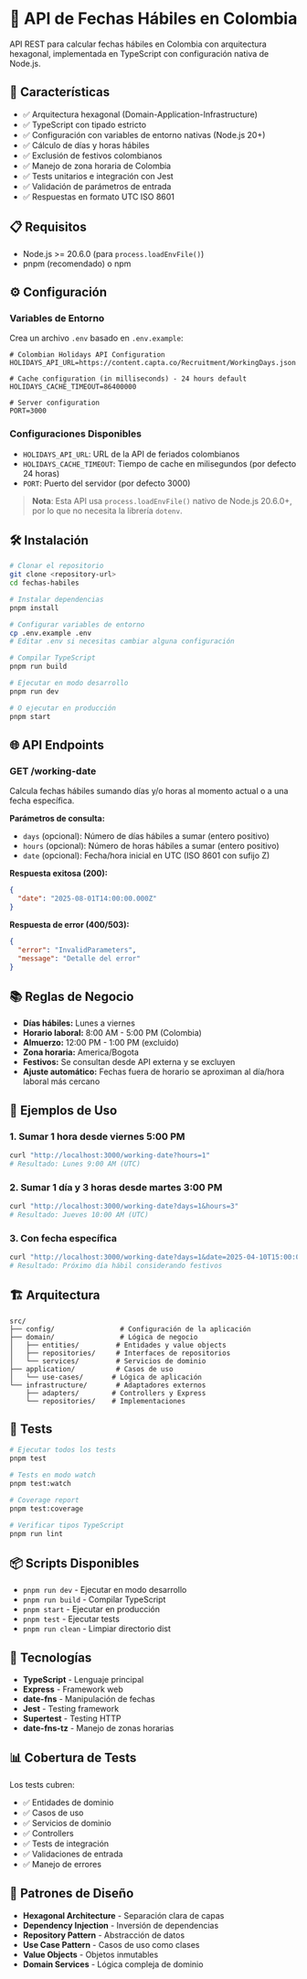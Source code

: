 # 📅 API de Fechas Hábiles en Colombia

API REST para calcular fechas hábiles en Colombia con arquitectura hexagonal, implementada en TypeScript con configuración nativa de Node.js.

## 🚀 Características

- ✅ Arquitectura hexagonal (Domain-Application-Infrastructure)
- ✅ TypeScript con tipado estricto
- ✅ Configuración con variables de entorno nativas (Node.js 20+)
- ✅ Cálculo de días y horas hábiles
- ✅ Exclusión de festivos colombianos
- ✅ Manejo de zona horaria de Colombia
- ✅ Tests unitarios e integración con Jest
- ✅ Validación de parámetros de entrada
- ✅ Respuestas en formato UTC ISO 8601

## 📋 Requisitos

- Node.js >= 20.6.0 (para `process.loadEnvFile()`)
- pnpm (recomendado) o npm

## ⚙️ Configuración

### Variables de Entorno

Crea un archivo `.env` basado en `.env.example`:

```env
# Colombian Holidays API Configuration
HOLIDAYS_API_URL=https://content.capta.co/Recruitment/WorkingDays.json

# Cache configuration (in milliseconds) - 24 hours default
HOLIDAYS_CACHE_TIMEOUT=86400000

# Server configuration
PORT=3000
```

### Configuraciones Disponibles

- `HOLIDAYS_API_URL`: URL de la API de feriados colombianos
- `HOLIDAYS_CACHE_TIMEOUT`: Tiempo de cache en milisegundos (por defecto 24 horas)
- `PORT`: Puerto del servidor (por defecto 3000)

> **Nota**: Esta API usa `process.loadEnvFile()` nativo de Node.js 20.6.0+, por lo que no necesita la librería `dotenv`.

## 🛠️ Instalación

```bash
# Clonar el repositorio
git clone <repository-url>
cd fechas-habiles

# Instalar dependencias
pnpm install

# Configurar variables de entorno
cp .env.example .env
# Editar .env si necesitas cambiar alguna configuración

# Compilar TypeScript
pnpm run build

# Ejecutar en modo desarrollo
pnpm run dev

# O ejecutar en producción
pnpm start
```

## 🌐 API Endpoints

### GET /working-date

Calcula fechas hábiles sumando días y/o horas al momento actual o a una fecha específica.

**Parámetros de consulta:**
- `days` (opcional): Número de días hábiles a sumar (entero positivo)
- `hours` (opcional): Número de horas hábiles a sumar (entero positivo)  
- `date` (opcional): Fecha/hora inicial en UTC (ISO 8601 con sufijo Z)

**Respuesta exitosa (200):**
```json
{
  "date": "2025-08-01T14:00:00.000Z"
}
```

**Respuesta de error (400/503):**
```json
{
  "error": "InvalidParameters",
  "message": "Detalle del error"
}
```

## 📚 Reglas de Negocio

- **Días hábiles:** Lunes a viernes
- **Horario laboral:** 8:00 AM - 5:00 PM (Colombia)
- **Almuerzo:** 12:00 PM - 1:00 PM (excluido)
- **Zona horaria:** America/Bogota
- **Festivos:** Se consultan desde API externa y se excluyen
- **Ajuste automático:** Fechas fuera de horario se aproximan al día/hora laboral más cercano

## 📝 Ejemplos de Uso

### 1. Sumar 1 hora desde viernes 5:00 PM
```bash
curl "http://localhost:3000/working-date?hours=1"
# Resultado: Lunes 9:00 AM (UTC)
```

### 2. Sumar 1 día y 3 horas desde martes 3:00 PM  
```bash
curl "http://localhost:3000/working-date?days=1&hours=3"
# Resultado: Jueves 10:00 AM (UTC)
```

### 3. Con fecha específica
```bash
curl "http://localhost:3000/working-date?days=1&date=2025-04-10T15:00:00.000Z"
# Resultado: Próximo día hábil considerando festivos
```

## 🏗️ Arquitectura

```
src/
├── config/                # Configuración de la aplicación
├── domain/                # Lógica de negocio
│   ├── entities/         # Entidades y value objects
│   ├── repositories/     # Interfaces de repositorios
│   └── services/         # Servicios de dominio
├── application/          # Casos de uso
│   └── use-cases/       # Lógica de aplicación
└── infrastructure/       # Adaptadores externos
    ├── adapters/        # Controllers y Express
    └── repositories/    # Implementaciones
```

## 🧪 Tests

```bash
# Ejecutar todos los tests
pnpm test

# Tests en modo watch
pnpm test:watch

# Coverage report
pnpm test:coverage

# Verificar tipos TypeScript
pnpm run lint
```

## 📦 Scripts Disponibles

- `pnpm run dev` - Ejecutar en modo desarrollo
- `pnpm run build` - Compilar TypeScript
- `pnpm start` - Ejecutar en producción
- `pnpm test` - Ejecutar tests
- `pnpm run clean` - Limpiar directorio dist

## 🔧 Tecnologías

- **TypeScript** - Lenguaje principal
- **Express** - Framework web
- **date-fns** - Manipulación de fechas
- **Jest** - Testing framework
- **Supertest** - Testing HTTP
- **date-fns-tz** - Manejo de zonas horarias

## 📊 Cobertura de Tests

Los tests cubren:
- ✅ Entidades de dominio
- ✅ Casos de uso
- ✅ Servicios de dominio  
- ✅ Controllers
- ✅ Tests de integración
- ✅ Validaciones de entrada
- ✅ Manejo de errores

## 🌟 Patrones de Diseño

- **Hexagonal Architecture** - Separación clara de capas
- **Dependency Injection** - Inversión de dependencias
- **Repository Pattern** - Abstracción de datos
- **Use Case Pattern** - Casos de uso como clases
- **Value Objects** - Objetos inmutables
- **Domain Services** - Lógica compleja de dominio
